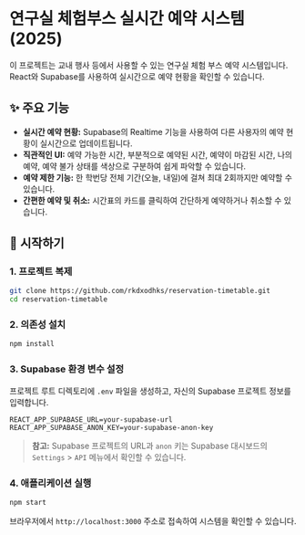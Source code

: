 # 연구실 체험부스 실시간 예약 시스템 (2025)

이 프로젝트는 교내 행사 등에서 사용할 수 있는 연구실 체험 부스 예약 시스템입니다. React와 Supabase를 사용하여 실시간으로 예약 현황을 확인할 수 있습니다.

## ✨ 주요 기능

-   **실시간 예약 현황:** Supabase의 Realtime 기능을 사용하여 다른 사용자의 예약 현황이 실시간으로 업데이트됩니다.
-   **직관적인 UI:** 예약 가능한 시간, 부분적으로 예약된 시간, 예약이 마감된 시간, 나의 예약, 예약 불가 상태를 색상으로 구분하여 쉽게 파악할 수 있습니다.
-   **예약 제한 기능:** 한 학번당 전체 기간(오늘, 내일)에 걸쳐 최대 2회까지만 예약할 수 있습니다.
-   **간편한 예약 및 취소:** 시간표의 카드를 클릭하여 간단하게 예약하거나 취소할 수 있습니다.

## 🚀 시작하기

### 1. 프로젝트 복제

```bash
git clone https://github.com/rkdxodhks/reservation-timetable.git
cd reservation-timetable
```

### 2. 의존성 설치

```bash
npm install
```

### 3. Supabase 환경 변수 설정

프로젝트 루트 디렉토리에 `.env` 파일을 생성하고, 자신의 Supabase 프로젝트 정보를 입력합니다.

```
REACT_APP_SUPABASE_URL=your-supabase-url
REACT_APP_SUPABASE_ANON_KEY=your-supabase-anon-key
```

> **참고:** Supabase 프로젝트의 URL과 `anon` 키는 Supabase 대시보드의 `Settings` > `API` 메뉴에서 확인할 수 있습니다.

### 4. 애플리케이션 실행

```bash
npm start
```

브라우저에서 `http://localhost:3000` 주소로 접속하여 시스템을 확인할 수 있습니다.